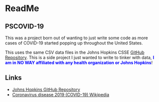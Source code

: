 # ReadMe

## PSCOVID-19

This was a project born out of wanting to just write some code as more cases of COVID-19 started popping up throughout the United States.

This uses the same CSV data files in the Johns Hopkins CSSE [GitHub Repository](https://github.com/CSSEGISandData/COVID-19).  This is a side project I just wanted to write to tinker with data, <span style="color:blue">__**I am in NO WAY affiliated with any health organization or Johns Hopkins**__</span>!

## Links

- [Johns Hopkins GitHub Repository](https://github.com/CSSEGISandData/COVID-19)
- [Coronavirus disease 2019 (COVID-19) Wikipedia](https://en.wikipedia.org/wiki/Coronavirus_disease_2019)